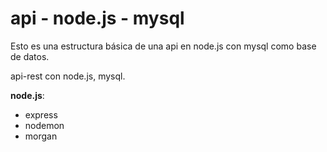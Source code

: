 # api - node.js - mysql
Esto es una estructura básica de una api en node.js con mysql como base de datos. <br/>

api-rest con node.js, mysql.<br/>

**node.js**:
+ express
+ nodemon
+ morgan
